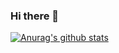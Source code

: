 ### Hi there 👋
[![Anurag's github stats](https://github-readme-stats.vercel.app/api?username=yanerchuang)](https://github.com/anuraghazra/github-readme-stats)
<!--
**yanerchuang/yanerchuang** is a ✨ _special_ ✨ repository because its `README.md` (this file) appears on your GitHub profile.

Here are some ideas to get you started:

- 🔭 I’m currently working on ...
- 🌱 I’m currently learning ...
- 👯 I’m looking to collaborate on ...
- 🤔 I’m looking for help with ...
- 💬 Ask me about ...
- 📫 How to reach me: ...
- 😄 Pronouns: ...
- ⚡ Fun fact: ...
-->
